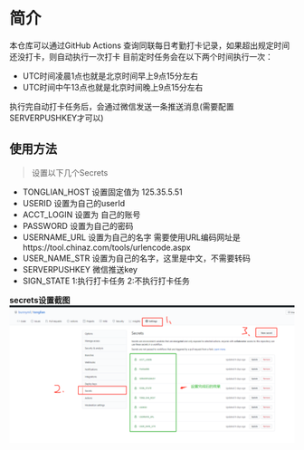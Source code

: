 # 简介
本仓库可以通过GitHub Actions 查询同联每日考勤打卡记录，如果超出规定时间还没打卡，则自动执行一次打卡
目前定时任务会在以下两个时间执行一次：  
  - UTC时间凌晨1点也就是北京时间早上9点15分左右
  - UTC时间中午13点也就是北京时间晚上9点15分左右

执行完自动打卡任务后，会通过微信发送一条推送消息(需要配置SERVERPUSHKEY才可以)

## 使用方法

>设置以下几个Secrets
- TONGLIAN_HOST  设置固定值为  125.35.5.51
- USERID  设置为自己的userId
- ACCT_LOGIN 设置为 自己的账号
- PASSWORD 设置为自己的密码
- USERNAME_URL 设置为自己的名字 需要使用URL编码网址是https://tool.chinaz.com/tools/urlencode.aspx
- USER_NAME_STR 设置为自己的名字，这里是中文，不需要转码
- SERVERPUSHKEY 微信推送key
- SIGN_STATE 1:执行打卡任务  2:不执行打卡任务

**secrets设置截图**
![secrets设置截图](./secrets-view.png)
